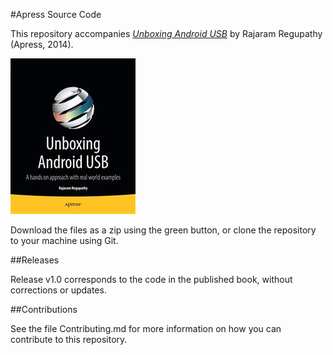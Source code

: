 #Apress Source Code

This repository accompanies [*Unboxing Android USB*](http://www.apress.com/9781430262084) by Rajaram Regupathy (Apress, 2014).

![Cover image](9781430262084.jpg)

Download the files as a zip using the green button, or clone the repository to your machine using Git.

##Releases

Release v1.0 corresponds to the code in the published book, without corrections or updates.

##Contributions

See the file Contributing.md for more information on how you can contribute to this repository.
